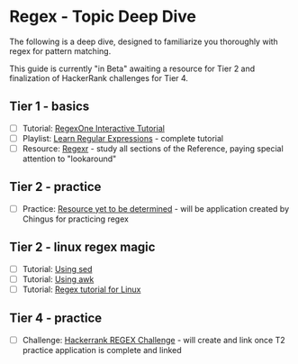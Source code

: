 # Regex - Topic Deep Dive

The following is a deep dive, designed to familiarize you thoroughly with regex for pattern matching.

This guide is currently "in Beta" awaiting a resource for Tier 2 and finalization of
HackerRank challenges for Tier 4.

## Tier 1 - basics
- [ ]  Tutorial: [RegexOne Interactive Tutorial](https://regexone.com/)  
- [ ]  Playlist: [Learn Regular Expressions](https://www.youtube.com/playlist?list=PLfdtiltiRHWGRPyPMGuLPWuiWgEI9Kp1w) - complete tutorial   
- [ ]  Resource: [Regexr](http://regexr.com/) - study all sections of the Reference, paying special attention to "lookaround"   

## Tier 2 - practice
- [ ]  Practice: [Resource yet to be determined]() - will be application created by Chingus for practicing regex

## Tier 2 - linux regex magic
- [ ]  Tutorial: [Using sed](https://likegeeks.com/sed-linux/) 
- [ ]  Tutorial: [Using awk](https://likegeeks.com/awk-command/)
- [ ]  Tutorial: [Regex tutorial for Linux](https://likegeeks.com/regex-tutorial-linux/) 

## Tier 4 - practice
- [ ]  Challenge: [Hackerrank REGEX Challenge]() - will create and link once T2 practice application is complete and linked
